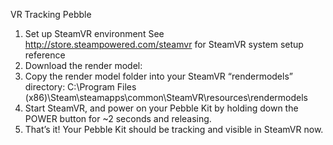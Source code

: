 VR Tracking Pebble
1. Set up SteamVR environment
  See http://store.steampowered.com/steamvr
  for SteamVR system setup reference
2. Download the render model:
3. Copy the render model folder into your SteamVR “rendermodels” directory:
  C:\Program Files (x86)\Steam\steamapps\common\SteamVR\resources\rendermodels
4. Start SteamVR, and power on your Pebble Kit by holding down the POWER button for ~2
seconds and releasing.
5. That’s it! Your Pebble Kit should be tracking and visible in SteamVR now.
